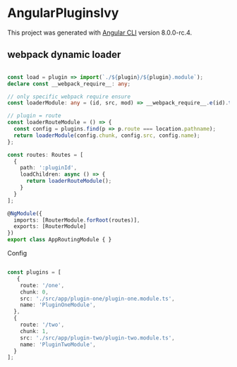 # AngularPluginsIvy

This project was generated with [Angular CLI](https://github.com/angular/angular-cli) version 8.0.0-rc.4.

## webpack dynamic loader


``` ts

const load = plugin => import(`./${plugin}/${plugin}.module`);
declare const __webpack_require__: any;

// only specific webpack require ensure
const loaderModule: any = (id, src, mod) => __webpack_require__.e(id).then(el => __webpack_require__(src)[mod]);

// plugin = route 
const loaderRouteModule = () => {
  const config = plugins.find(p => p.route === location.pathname);
  return loaderModule(config.chunk, config.src, config.name);
};

const routes: Routes = [
  {
    path: ':pluginId',
    loadChildren: async () => {
      return loaderRouteModule();
    }
  }
];

@NgModule({
  imports: [RouterModule.forRoot(routes)],
  exports: [RouterModule]
})
export class AppRoutingModule { }

```

 Config

```ts

const plugins = [
   {
    route: '/one',
    chunk: 0,
    src: './src/app/plugin-one/plugin-one.module.ts',
    name: 'PluginOneModule',
  },
  {
    route: '/two',
    chunk: 1,
    src: './src/app/plugin-two/plugin-two.module.ts',
    name: 'PluginTwoModule',
  }
];

```
